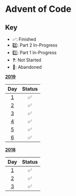 # Advent of Code

## Key

- ✅: Finished
- 2️⃣: Part 2 In-Progress
- 1️⃣: Part 1 In-Progress
- ❓: Not Started
- 🚫: Abandoned

[**2019**](2019)

|Day|Status|  
|:-:|:-:|
| [1](2019/day_1.py) | ✅|
| [2](2019/day_2.py) | ✅|
| [3](2019/day_3.py) | ✅|
| [4](2019/day_4.py) | ✅|
| [5](2019/day_5.py) | ✅|
| [6](2019/day_6.py) | ✅|

[**2018**](2018)

|Day|Status|  
|:-:|:-:|
| [1](2018/day_1.py) | ✅|
| [2](2018/day_2.py) | ✅|
| [3](2018/day_3.py) | ✅|